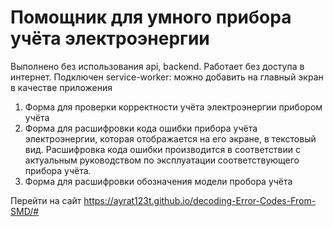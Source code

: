 # Помощник для умного прибора учёта электроэнергии
Выполнено без использования api, backend. Работает без доступа в интернет. Подключен service-worker: можно добавить на главный экран в качестве приложения

1) Форма для проверки корректности учёта электроэнергии прибором учёта
2) Форма для расшифровки кода ошибки прибора учёта электроэнергии, которая отображается на его экране, в текстовый вид.
Расшифровка кода ошибки производится в соответствии с актуальным руководством по эксплуатации соответствующего прибора учёта.
3) Форма для расшифровки обозначения модели пробора учёта

Перейти на сайт https://ayrat123t.github.io/decoding-Error-Codes-From-SMD/#